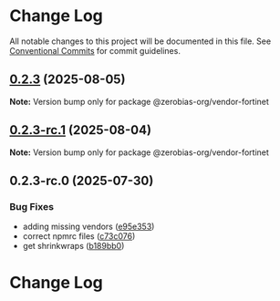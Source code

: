 # Change Log

All notable changes to this project will be documented in this file.
See [Conventional Commits](https://conventionalcommits.org) for commit guidelines.

## [0.2.3](https://github.com/zerobias-org/vendor/compare/@zerobias-org/vendor-fortinet@0.2.3-rc.1...@zerobias-org/vendor-fortinet@0.2.3) (2025-08-05)

**Note:** Version bump only for package @zerobias-org/vendor-fortinet





## [0.2.3-rc.1](https://github.com/zerobias-org/vendor/compare/@zerobias-org/vendor-fortinet@0.2.3-rc.0...@zerobias-org/vendor-fortinet@0.2.3-rc.1) (2025-08-04)

**Note:** Version bump only for package @zerobias-org/vendor-fortinet





## 0.2.3-rc.0 (2025-07-30)


### Bug Fixes

* adding missing vendors ([e95e353](https://github.com/zerobias-org/vendor/commit/e95e35309a1812973f4536f535eee460edc5414c))
* correct npmrc files ([c73c076](https://github.com/zerobias-org/vendor/commit/c73c0761e1e567cc0c2f0f8179725016d11caf8c))
* get shrinkwraps ([b189bb0](https://github.com/zerobias-org/vendor/commit/b189bb0cf53ad66427530ccc0eab7824527942d3))





# Change Log
